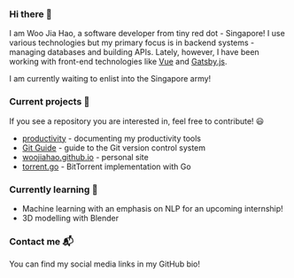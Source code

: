 ### Hi there 👋

I am Woo Jia Hao, a software developer from tiny red dot - Singapore! I use various technologies but my primary focus is in backend systems - managing databases and building APIs. Lately, however, I have been working with front-end technologies like [Vue](https://github.com/woojiahao/productivity) and [Gatsby.js](https://github.com/woojiahao/woojiahao.github.io).

I am currently waiting to enlist into the Singapore army!

### Current projects 🔭

If you see a repository you are interested in, feel free to contribute! 😃

- [productivity](https://github.com/woojiahao/productivity) - documenting my productivity tools
- [Git Guide](https://github.com/woojiahao/git-guide) - guide to the Git version control system
- [woojiahao.github.io](https://woojiahao.github.io) - personal site
- [torrent.go](https://github.io/torrent.go) - BitTorrent implementation with Go

### Currently learning 🌱

- Machine learning with an emphasis on NLP for an upcoming internship!
- 3D modelling with Blender <!-- Add link to project previews -->

### Contact me 📬

You can find my social media links in my GitHub bio!
